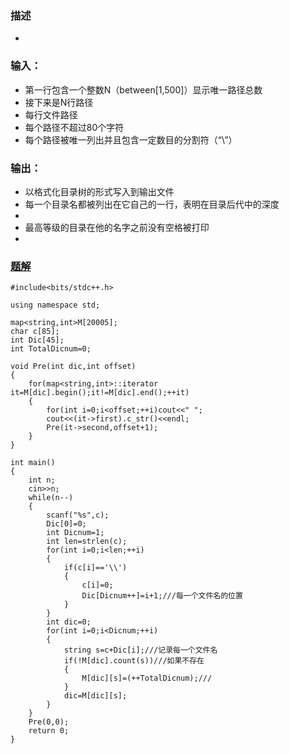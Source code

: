 ### 描述

* 

### 输入：
* 第一行包含一个整数N（between[1,500]）显示唯一路径总数
* 接下来是N行路径
* 每行文件路径
* 每个路径不超过80个字符
* 每个路径被唯一列出并且包含一定数目的分割符（“\”）

### 输出：
* 以格式化目录树的形式写入到输出文件
* 每一个目录名都被列出在它自己的一行，表明在目录后代中的深度
* 
* 最高等级的目录在他的名字之前没有空格被打印
* 


### [题解](https://blog.csdn.net/m0_37975647/article/details/77539948)


```
#include<bits/stdc++.h>

using namespace std;

map<string,int>M[20005];
char c[85];
int Dic[45];
int TotalDicnum=0;

void Pre(int dic,int offset)
{
	for(map<string,int>::iterator it=M[dic].begin();it!=M[dic].end();++it)
	{
		for(int i=0;i<offset;++i)cout<<" ";
		cout<<(it->first).c_str()<<endl;
		Pre(it->second,offset+1);
	}
}

int main()
{
	int n;
	cin>>n;
	while(n--)
	{
		scanf("%s",c);
		Dic[0]=0;
		int Dicnum=1;
		int len=strlen(c);
		for(int i=0;i<len;++i)
		{
			if(c[i]=='\\')
			{
				c[i]=0;
				Dic[Dicnum++]=i+1;///每一个文件名的位置
			}
		}
		int dic=0;
		for(int i=0;i<Dicnum;++i)
		{
			string s=c+Dic[i];///记录每一个文件名
			if(!M[dic].count(s))///如果不存在
			{
				M[dic][s]=(++TotalDicnum);///
			}
			dic=M[dic][s];
		}
	}
	Pre(0,0);
	return 0;
}


```
